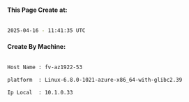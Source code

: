 
   
#### This Page Create at:

```bash

2025-04-16 - 11:41:35 UTC

```

#### Create By Machine:

```bash

Host Name : fv-az1922-53

platform  : Linux-6.8.0-1021-azure-x86_64-with-glibc2.39

Ip Local  : 10.1.0.33

```

